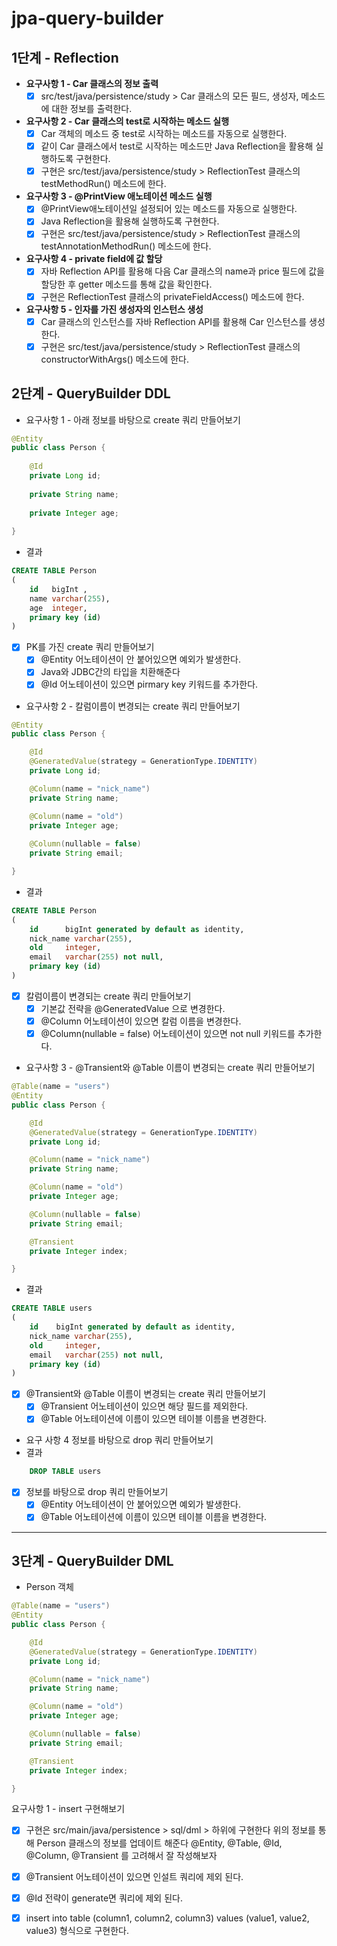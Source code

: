 # jpa-query-builder



## 1단계 - Reflection

* **요구사항 1 - Car 클래스의 정보 출력**
  - [X] src/test/java/persistence/study > Car 클래스의 모든 필드, 생성자, 메소드에 대한 정보를 출력한다.

* **요구사항 2 - Car 클래스의 test로 시작하는 메소드 실행**
  - [X] Car 객체의 메소드 중 test로 시작하는 메소드를 자동으로 실행한다. 
  - [X] 같이 Car 클래스에서 test로 시작하는 메소드만 Java Reflection을 활용해 실행하도록 구현한다.
  - [X] 구현은 src/test/java/persistence/study > ReflectionTest 클래스의 testMethodRun() 메소드에 한다.

* **요구사항 3 - @PrintView 애노테이션 메소드 실행**
  - [X] @PrintView애노테이션일 설정되어 있는 메소드를 자동으로 실행한다. 
  - [X] Java Reflection을 활용해 실행하도록 구현한다.
  - [X] 구현은 src/test/java/persistence/study > ReflectionTest 클래스의 testAnnotationMethodRun() 메소드에 한다.

* **요구사항 4 - private field에 값 할당**
  - [X] 자바 Reflection API를 활용해 다음 Car 클래스의 name과 price 필드에 값을 할당한 후 getter 메소드를 통해 값을 확인한다.
  - [X] 구현은 ReflectionTest 클래스의 privateFieldAccess() 메소드에 한다.

* **요구사항 5 - 인자를 가진 생성자의 인스턴스 생성**
  - [X] Car 클래스의 인스턴스를 자바 Reflection API를 활용해 Car 인스턴스를 생성한다.
  - [X] 구현은 src/test/java/persistence/study > ReflectionTest 클래스의 constructorWithArgs() 메소드에 한다.

## 2단계 - QueryBuilder DDL

* 요구사항 1 - 아래 정보를 바탕으로 create 쿼리 만들어보기
``` java
@Entity
public class Person {
    
    @Id
    private Long id;
    
    private String name;
    
    private Integer age;
    
}
```
* 결과
```sql
CREATE TABLE Person
(
    id   bigInt ,
    name varchar(255),
    age  integer,
    primary key (id)
)

```
- [X] PK를 가진 create 쿼리 만들어보기
  - [X] @Entity 어노테이션이 안 붙어있으면 예외가 발생한다.
  - [X] Java와 JDBC간의 타입을 치환해준다
  - [X] @Id 어노테이션이 있으면 pirmary key 키워드를 추가한다.

* 요구사항 2 - 칼럼이름이 변경되는 create 쿼리 만들어보기
```java
@Entity
public class Person {

    @Id
    @GeneratedValue(strategy = GenerationType.IDENTITY)
    private Long id;

    @Column(name = "nick_name")
    private String name;

    @Column(name = "old")
    private Integer age;
    
    @Column(nullable = false)
    private String email;

}
```
* 결과
```sql
CREATE TABLE Person
(
    id      bigInt generated by default as identity,
    nick_name varchar(255),
    old     integer,
    email   varchar(255) not null, 
    primary key (id)
)
```
- [X] 칼럼이름이 변경되는 create 쿼리 만들어보기
  - [X] 기본값 전략을 @GeneratedValue 으로 변경한다.
  - [X] @Column 어노테이션이 있으면 칼럼 이름을 변경한다.
  - [X] @Column(nullable = false) 어노테이션이 있으면 not null 키워드를 추가한다.
     
* 요구사항 3 - @Transient와 @Table 이름이 변경되는 create 쿼리 만들어보기
```java 
@Table(name = "users")
@Entity
public class Person {

    @Id
    @GeneratedValue(strategy = GenerationType.IDENTITY)
    private Long id;

    @Column(name = "nick_name")
    private String name;

    @Column(name = "old")
    private Integer age;

    @Column(nullable = false)
    private String email;

    @Transient
    private Integer index;

}
```
* 결과
```sql
CREATE TABLE users
(
    id    bigInt generated by default as identity,
    nick_name varchar(255),
    old     integer,
    email   varchar(255) not null,
    primary key (id)
)
```
- [X] @Transient와 @Table 이름이 변경되는 create 쿼리 만들어보기
  - [X] @Transient 어노테이션이 있으면 해당 필드를 제외한다.
  - [X] @Table 어노테이션에 이름이 있으면 테이블 이름을 변경한다.

* 요구 사항 4 정보를 바탕으로 drop 쿼리 만들어보기
* 결과
```sql  
    DROP TABLE users
```
- [X] 정보를 바탕으로 drop 쿼리 만들어보기
  - [X] @Entity 어노테이션이 안 붙어있으면 예외가 발생한다.
  - [X] @Table 어노테이션에 이름이 있으면 테이블 이름을 변경한다.

---

## 3단계 - QueryBuilder DML

* Person 객체 
```java 
@Table(name = "users")
@Entity
public class Person {

    @Id
    @GeneratedValue(strategy = GenerationType.IDENTITY)
    private Long id;

    @Column(name = "nick_name")
    private String name;

    @Column(name = "old")
    private Integer age;

    @Column(nullable = false)
    private String email;

    @Transient
    private Integer index;

}
```


요구사항 1 - insert 구현해보기
- [X] 구현은 src/main/java/persistence > sql/dml > 하위에 구현한다
      위의 정보를 통해 Person 클래스의 정보를 업데이트 해준다
      @Entity, @Table, @Id, @Column, @Transient 를 고려해서 잘 작성해보자
- [X] @Transient 어노테이션이 있으면 인설트 쿼리에 제외 된다.
- [X] @Id 전략이 generate면 쿼리에 제외 된다.
- [X] insert into table (column1, column2, column3) values (value1, value2, value3) 형식으로 구현한다.
 
